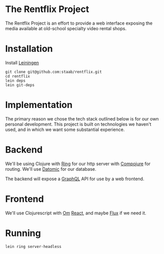 # The Rentflix Project

The Rentflix Project is an effort to provide a web interface exposing the media available at old-school specialty video rental shops.

# Installation

Install [Leiningen](https://github.com/technomancy/leiningen)

```
git clone git@github.com:staab/rentflix.git
cd rentflix
lein deps
lein git-deps
```

# Implementation

The primary reason we chose the tech stack outlined below is for our own personal development. This project is built on technologies we haven't used, and in which we want some substantial experience.

# Backend

We'll be using Clojure with [Ring](https://github.com/ring-clojure/ring) for our http server with [Compojure](https://github.com/weavejester/compojure) for routing. We'll use [Datomic](http://docs.datomic.com/) for our database. 

The backend will expose a [GraphQL](https://facebook.github.io/react/blog/2015/05/01/graphql-introduction.html) API for use by a web frontend.

# Frontend

We'll use Clojurescript with [Om](https://github.com/omcljs/om) [React](https://facebook.github.io/react/), and maybe [Flux](https://facebook.github.io/flux/) if we need it.

# Running

```
lein ring server-headless
```

